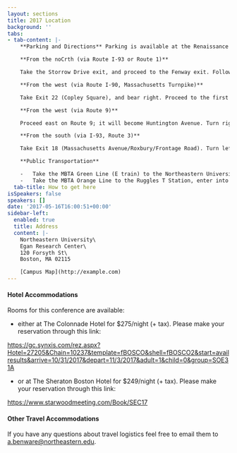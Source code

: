 ```yaml
---
layout: sections
title: 2017 Location
background: ''
tabs:
- tab-content: |-
    **Parking and Directions** Parking is available at the Renaissance Garage (#62 on the campus map), 835 Columbus Avenue. Directions to the parking garage are listed below.

    **From the noCrth (via Route I-93 or Route 1)**

    Take the Storrow Drive exit, and proceed to the Fenway exit. Follow signs for Boylston Street inbound, and bear right onto Westland Avenue. Turn right onto Massachusetts Avenue, proceed to the third traffic light, and turn right onto Columbus Avenue. The Renaissance Parking Garage is at 835 Columbus Avenue.

    **From the west (via Route I-90, Massachusetts Turnpike)**

    Take Exit 22 (Copley Square), and bear right. Proceed to the first traffic light, and turn right onto Dartmouth Street. Take the next right onto Columbus Avenue. The Renaissance Parking Garage is at 835 Columbus Avenue.

    **From the west (via Route 9)**

    Proceed east on Route 9; it will become Huntington Avenue. Turn right onto Ruggles Street. At the fourth traffic light, turn left onto Tremont Street. At the second set of lights, turn left onto Melnea Cass Boulevard, and then turn left onto Columbus Avenue. The Renaissance Parking Garage is at 835 Columbus Avenue.

    **From the south (via I-93, Route 3)**

    Take Exit 18 (Massachusetts Avenue/Roxbury/Frontage Road). Turn left at the third light, staying in one of the two left lanes. Proceed straight onto Melnea Cass Boulevard. Continue for approximately two miles and turn left onto Columbus Avenue. The Renaissance Parking Garage is at 835 Columbus Avenue.

    **Public Transportation**

    -   Take the MBTA Green Line (E train) to the Northeastern University stop, cross Huntington Avenue, enter Northeastern's campus. Egan Research Center is #60 on the campus map.
    -   Take the MBTA Orange Line to the Ruggles T Station, enter into Northeastern University campus on Forsyth Street. Egan Research Center is #60 on the campus map.
  tab-title: How to get here
isSpeakers: false
speakers: []
date: '2017-05-16T16:00:51+00:00'
sidebar-left:
  enabled: true
  title: Address
  content: |-
    Northeastern University\
    Egan Research Center\
    120 Forsyth St\
    Boston, MA 02115

    [Campus Map](http://example.com)
---
```

#### Hotel Accommodations

Rooms for this conference are available:

- either at The Colonnade Hotel for $275/night (+ tax). Please make your reservation through this link:

<https://gc.synxis.com/rez.aspx?Hotel=27205&Chain=10237&template=fBOSCO&shell=fBOSCO2&start=availresults&arrive=10/31/2017&depart=11/3/2017&adult=1&child=0&group=SOE31A>
- or at The Sheraton Boston Hotel for $249/night (+ tax). Please make your reservation through this link:

<https://www.starwoodmeeting.com/Book/SEC17>

#### Other Travel Accommodations

If you have any questions about travel logistics feel free to email them to <a.benware@northeastern.edu>.